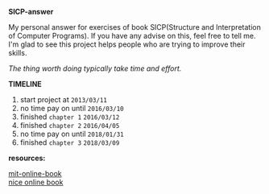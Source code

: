 **SICP-answer**

My personal answer for exercises of book SICP(Structure and Interpretation of Computer Programs).
If you have any advise on this, feel free to tell me.
I'm glad to see this project helps people who are trying to improve their skills.

*The thing worth doing typically take time and effort.*

**TIMELINE**

1. start project at `2013/03/11`
2. no time pay on until `2016/03/10`
3. finished `chapter 1` `2016/03/12`
4. finished `chapter 2` `2016/04/05`
5. no time pay on until `2018/01/31`
6. finished `chapter 3` `2018/03/09`

**resources:**

[mit-online-book](https://mitpress.mit.edu/sicp/full-text/book/book.html)    
[nice online book](http://sarabander.github.io/sicp/html/index.xhtml#SEC_Contents)
